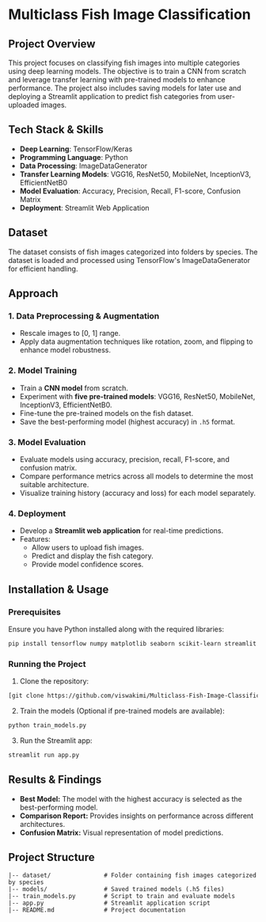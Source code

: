 
# Multiclass Fish Image Classification

## Project Overview
This project focuses on classifying fish images into multiple categories using deep learning models. The objective is to train a CNN from scratch and leverage transfer learning with pre-trained models to enhance performance. The project also includes saving models for later use and deploying a Streamlit application to predict fish categories from user-uploaded images.

## Tech Stack & Skills
- **Deep Learning**: TensorFlow/Keras
- **Programming Language**: Python
- **Data Processing**: ImageDataGenerator
- **Transfer Learning Models**: VGG16, ResNet50, MobileNet, InceptionV3, EfficientNetB0
- **Model Evaluation**: Accuracy, Precision, Recall, F1-score, Confusion Matrix
- **Deployment**: Streamlit Web Application

## Dataset
The dataset consists of fish images categorized into folders by species. The dataset is loaded and processed using TensorFlow's ImageDataGenerator for efficient handling.

## Approach
### 1. Data Preprocessing & Augmentation
- Rescale images to [0, 1] range.
- Apply data augmentation techniques like rotation, zoom, and flipping to enhance model robustness.

### 2. Model Training
- Train a **CNN model** from scratch.
- Experiment with **five pre-trained models**: VGG16, ResNet50, MobileNet, InceptionV3, EfficientNetB0.
- Fine-tune the pre-trained models on the fish dataset.
- Save the best-performing model (highest accuracy) in `.h5` format.

### 3. Model Evaluation
- Evaluate models using accuracy, precision, recall, F1-score, and confusion matrix.
- Compare performance metrics across all models to determine the most suitable architecture.
- Visualize training history (accuracy and loss) for each model separately.

### 4. Deployment
- Develop a **Streamlit web application** for real-time predictions.
- Features:
  - Allow users to upload fish images.
  - Predict and display the fish category.
  - Provide model confidence scores.

## Installation & Usage
### Prerequisites
Ensure you have Python installed along with the required libraries:
```bash
pip install tensorflow numpy matplotlib seaborn scikit-learn streamlit pillow
```

### Running the Project
1. Clone the repository:
```bash
[git clone https://github.com/viswakimi/Multiclass-Fish-Image-Classification]
```

2. Train the models (Optional if pre-trained models are available):
```bash
python train_models.py
```

3. Run the Streamlit app:
```bash
streamlit run app.py
```

## Results & Findings
- **Best Model:** The model with the highest accuracy is selected as the best-performing model.
- **Comparison Report:** Provides insights on performance across different architectures.
- **Confusion Matrix:** Visual representation of model predictions.

## Project Structure
```
|-- dataset/               # Folder containing fish images categorized by species
|-- models/                # Saved trained models (.h5 files)
|-- train_models.py        # Script to train and evaluate models
|-- app.py                 # Streamlit application script
|-- README.md              # Project documentation
```



